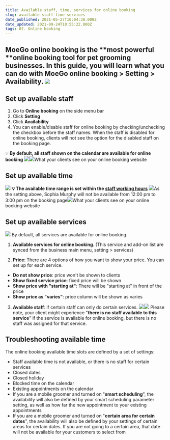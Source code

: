 ```yaml
---
title: Available staff, time, services for online booking
slug: available-staff-time-services
date_published: 2021-05-27T10:04:30.000Z
date_updated: 2021-09-24T10:55:22.000Z
tags: 07. Online booking
---
```


MoeGo online booking is the **most powerful **online booking tool for pet grooming businesses. In this guide, you will learn what you can do with **MoeGo online booking > Setting > Availability.**
![](__GHOST_URL__/content/images/2021/09/CleanShot-2021-09-12-at-15.48.10@2x.png)
---

## Set up available staff

1. Go to **Online booking** on the side menu bar
2. Click **Setting**
3. Click **Availability**
4. You can enable/disable staff for online booking by checking/unchecking the checkbox before the staff names. When the staff is disabled for online booking, clients will not see the option for the disabled staff on the booking page.

💡 **By default, all staff shown on the calendar are available for online booking**
![](__GHOST_URL__/content/images/2021/06/disable-staff-from-ob.png)![](__GHOST_URL__/content/images/2021/06/OB-staff.png)What your clients see on your online booking website
## Set up available time
![](__GHOST_URL__/content/images/2021/09/image-10.png)
**💡 The available time range is set within the [staff working hours](__GHOST_URL__/set-up-staff-and-working-hours/)**
![](__GHOST_URL__/content/images/2021/06/staff-OB-hours.png)As the setting above, Sophia Murphy will not be available from 12:00 pm to 3:00 pm on the booking page![](__GHOST_URL__/content/images/2021/06/Ob-time-page.png)What your clients see on your online booking website
## Set up available services
![](__GHOST_URL__/content/images/2021/09/image-11.png)
By default, all services are available for online booking.

1. **Available services for online booking**. (This service and add-on list are synced from the business main menu, setting > services)

2. **Price**: There are 4 options of how you want to show your price. You can set up for each service.

- **Do not show price**: price won't be shown to clients
- **Show fixed service price**: fixed price will be shown
- **Show price with "starting at"**: There will be "starting at" in front of the price
- **Show price as "varies"**: price column will be shown as varies

3. **Available staff**: if certain staff can only do certain services.
![](__GHOST_URL__/content/images/2021/06/Ob-service.png)![](__GHOST_URL__/content/images/2021/06/OB_-_available_staff.gif)
Please note, your client might experience "**there is no staff available to this service**" if the service is available for online booking, but there is no staff was assigned for that service.

## Troubleshooting available time

The online booking available time slots are defined by a set of settings: 

- Staff available time is not available, or there is no staff for certain services
- Closed dates
- Closed holiday
- Blocked time on the calendar 
- Existing appointments on the calendar
- If you are a mobile groomer and turned on "**smart scheduling**", the availability will also be defined by your smart scheduling parameter setting, as well as how far the new appointment to your existing appointments 
- If you are a mobile groomer and turned on "**certain area for certain dates**", the availability will also be defined by your settings of certain areas for certain dates. If you are not going to a certain area, that date will not be available for your customers to select from
